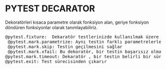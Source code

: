 # PYTEST DECARATOR
Dekoratörleri kısaca parametre olarak fonksiyon alan, geriye fonksiyon döndüren fonksiyonlar olarak tanımlayabiliriz. 
<pre>
@pytest.fixture:  Dekaratör testlerinizde kullanılmak üzere bir fixture oluştarmanızı sağlar. Test yazılımımız tarafından açıkça çağrıldıklarında test için veri ve çok çeşitli değer türleri sağlayabilirler. Oluşturulan sahte verileri birden çok testte kullanabilirsiniz.
 @pytest.mark.parametrize: Aynı testin farklı parametrelerle çalışmasını sağlamaktadır.
 @pytest.mark.skip: Testin geçilmesini sağlar
 @pytest.mark.xfail: Bu dekoratör, bir testin başarısız olmasını beklediğinizi belirtir. Bu, hataların düzeltilmesi gereken testler üzerinde çalışırken yararlıdır.
@pytest.mark.timeout: Dekaratör , bir testin belirli bir sürede tamamlanmasını sağlar
@pytest.exit: Test sürecisinden çıkarır
</pre>
